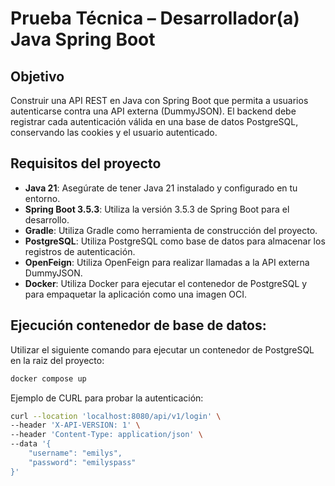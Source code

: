 
# Prueba Técnica – Desarrollador(a) Java Spring Boot

## Objetivo
Construir una API REST en Java con Spring Boot que permita a usuarios autenticarse contra una API externa (DummyJSON). El backend debe registrar cada autenticación válida en una base de datos PostgreSQL, conservando las cookies y el usuario autenticado.


## Requisitos del proyecto

- **Java 21**: Asegúrate de tener Java 21 instalado y configurado en tu entorno.
- **Spring Boot 3.5.3**: Utiliza la versión 3.5.3 de Spring Boot para el desarrollo.
- **Gradle**: Utiliza Gradle como herramienta de construcción del proyecto.
- **PostgreSQL**: Utiliza PostgreSQL como base de datos para almacenar los registros de autenticación.
- **OpenFeign**: Utiliza OpenFeign para realizar llamadas a la API externa DummyJSON.
- **Docker**: Utiliza Docker para ejecutar el contenedor de PostgreSQL
  y para empaquetar la aplicación como una imagen OCI.

## Ejecución contenedor de base de datos:
Utilizar el siguiente comando para ejecutar un contenedor de PostgreSQL en la raiz del proyecto:

```bash
docker compose up
```

Ejemplo de CURL para probar la autenticación:

```bash
curl --location 'localhost:8080/api/v1/login' \
--header 'X-API-VERSION: 1' \
--header 'Content-Type: application/json' \
--data '{
    "username": "emilys",
    "password": "emilyspass"
}'
```
